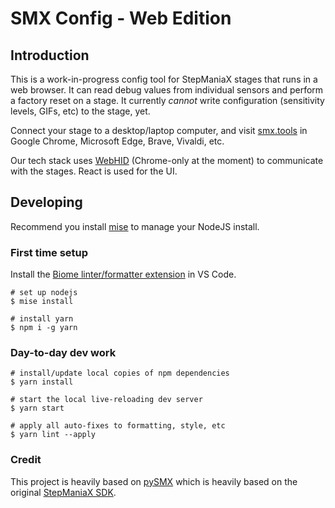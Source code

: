 # SMX Config - Web Edition

## Introduction

This is a work-in-progress config tool for StepManiaX stages that runs in a web browser. It can read debug values from individual sensors and perform a factory reset on a stage. It currently _cannot_ write configuration (sensitivity levels, GIFs, etc) to the stage, yet.

Connect your stage to a desktop/laptop computer, and visit [smx.tools](https://smx.tools/) in Google Chrome, Microsoft Edge, Brave, Vivaldi, etc.

Our tech stack uses [WebHID](https://developer.chrome.com/docs/capabilities/web-apis/hid-examples) (Chrome-only at the moment) to communicate with the stages. React is used for the UI.

## Developing

Recommend you install [mise](https://mise.jdx.dev/) to manage your NodeJS install.

### First time setup

Install the [Biome linter/formatter extension](https://marketplace.visualstudio.com/items?itemName=biomejs.biome) in VS Code.

```
# set up nodejs
$ mise install

# install yarn
$ npm i -g yarn
```

### Day-to-day dev work

```
# install/update local copies of npm dependencies
$ yarn install

# start the local live-reloading dev server
$ yarn start

# apply all auto-fixes to formatting, style, etc
$ yarn lint --apply
```

### Credit

This project is heavily based on [pySMX](https://github.com/fchorney/pySMX) which is heavily based on the original [StepManiaX SDK](https://github.com/steprevolution/stepmaniax-sdk).
